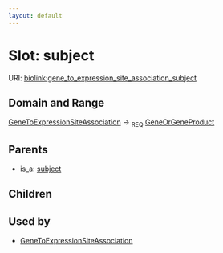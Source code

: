 ```yaml
---
layout: default
---
```



# Slot: subject




URI: [biolink:gene_to_expression_site_association_subject](https://w3id.org/biolink/vocab/gene_to_expression_site_association_subject)

## Domain and Range

[GeneToExpressionSiteAssociation](GeneToExpressionSiteAssociation.md) ->  <sub>REQ</sub> [GeneOrGeneProduct](GeneOrGeneProduct.md)

## Parents

 *  is_a: [subject](subject.md)

## Children


## Used by

 * [GeneToExpressionSiteAssociation](GeneToExpressionSiteAssociation.md)
